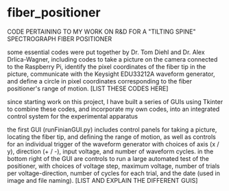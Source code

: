 # fiber_positioner
CODE PERTAINING TO MY WORK ON R&D FOR A "TILTING SPINE" SPECTROGRAPH FIBER POSITIONER

some essential codes were put together by Dr. Tom Diehl and Dr. Alex Drlica-Wagner, including codes to take a picture on the camera connected to the Raspberry Pi, identify the pixel coordinates of the fiber tip in the picture, communicate with the Keysight EDU33212A waveform generator, and define a circle in pixel coordinates corresponding to the fiber positioner's range of motion.
[LIST THESE CODES HERE]

since starting work on this project, I have built a series of GUIs using Tkinter to combine these codes, and incorporate my own codes, into an integrated control system for the experimental apparatus

the first GUI (runFinianGUI.py) includes control panels for taking a picture, locating the fiber tip, and defining the range of motion, as well as controls for an individual trigger of the waveform generator with choices of axis (x / y), direction (+ / -), input voltage, and number of waveform cycles. in the bottom right of the GUI are controls to run a large automated test of the positioner, with choices of voltage step, maximum voltage, number of trials per voltage-direction, number of cycles for each trial, and the date (used in image and file naming).
[LIST AND EXPLAIN THE DIFFERENT GUIS]
